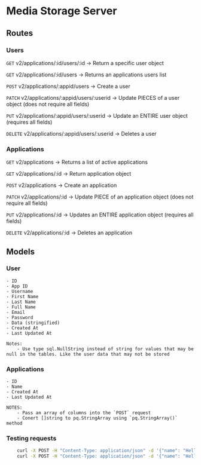 # Media Storage Server

## Routes

### Users
`GET` v2/applications/:id/users/:id -> Return a specific user object

`GET` v2/applications/:id/users -> Returns an applications users list

`POST` v2/applications/:appid/users -> Create a user

`PATCH` v2/applications/:appid/users/:userid -> Update PIECES of a user object (does not require all fields)

`PUT` v2/applications/:appid/users/:userid -> Update an ENTIRE user object (requires all fields)

`DELETE` v2/applications/:appid/users/:userid -> Deletes a user

### Applications
`GET` v2/applications -> Returns a list of active applications

`GET` v2/applications/:id -> Return application object

`POST` v2/applications -> Create an application

`PATCH` v2/applications/:id -> Update PIECE of an application object (does not require all fields)

`PUT` v2/applications/:id -> Updates an ENTIRE application object (requires all fields)

`DELETE` v2/applications/:id -> Deletes an application

## Models

### User

    - ID
    - App ID
    - Username
    - First Name
    - Last Name
    - Full Name
    - Email
    - Password
    - Data (stringified)
    - Created At
    - Last Updated At

    Notes:
        - Use type sql.NullString instead of string for values that may be null in the tables. Like the user data that may not be stored

### Applications

    - ID
    - Name
    - Created At
    - Last Updated At
    
    NOTES:
        - Pass an array of columns into the `POST` request
        - Conert []string to pq.StringArray using `pq.StringArray()` method


### Testing requests

```sh
    curl -X POST -H "Content-Type: application/json" -d '{"name": "Hello World", "columns": ["data", "email", "HELLO WORLD"]}' localhost:3000/v2/applications | json
    curl -X POST -H "Content-Type: application/json" -d '{"name": "Hello World", "columns": ["data", "email", "password", "username", "username", "first", "first name", "last name", "hello world", "hi mom :)"]}' localhost:3000/v2/applications | json
```
